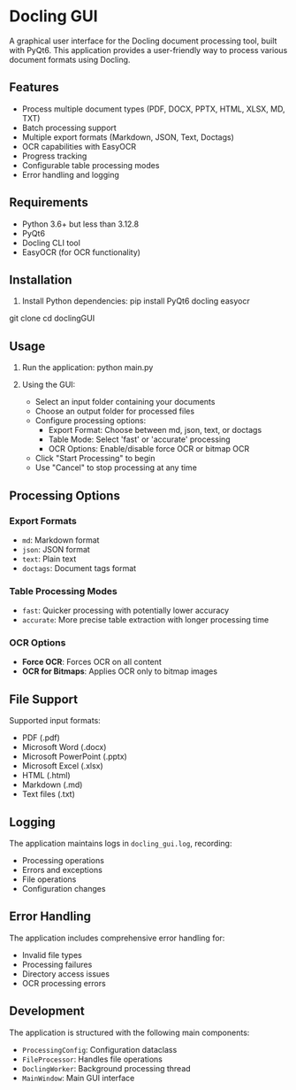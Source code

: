 # Docling GUI

A graphical user interface for the Docling document processing tool, built with PyQt6. This application provides a user-friendly way to process various document formats using Docling.

## Features

- Process multiple document types (PDF, DOCX, PPTX, HTML, XLSX, MD, TXT)
- Batch processing support
- Multiple export formats (Markdown, JSON, Text, Doctags)
- OCR capabilities with EasyOCR
- Progress tracking
- Configurable table processing modes
- Error handling and logging

## Requirements

- Python 3.6+ but less than 3.12.8
- PyQt6
- Docling CLI tool
- EasyOCR (for OCR functionality)

## Installation

1. Install Python dependencies: 
pip install PyQt6 docling easyocr

git clone <doclingGUI>
cd doclingGUI

## Usage

1. Run the application:
python main.py


2. Using the GUI:
   - Select an input folder containing your documents
   - Choose an output folder for processed files
   - Configure processing options:
     - Export Format: Choose between md, json, text, or doctags
     - Table Mode: Select 'fast' or 'accurate' processing
     - OCR Options: Enable/disable force OCR or bitmap OCR
   - Click "Start Processing" to begin
   - Use "Cancel" to stop processing at any time

## Processing Options

### Export Formats
- `md`: Markdown format
- `json`: JSON format
- `text`: Plain text
- `doctags`: Document tags format

### Table Processing Modes
- `fast`: Quicker processing with potentially lower accuracy
- `accurate`: More precise table extraction with longer processing time

### OCR Options
- **Force OCR**: Forces OCR on all content
- **OCR for Bitmaps**: Applies OCR only to bitmap images

## File Support

Supported input formats:
- PDF (.pdf)
- Microsoft Word (.docx)
- Microsoft PowerPoint (.pptx)
- Microsoft Excel (.xlsx)
- HTML (.html)
- Markdown (.md)
- Text files (.txt)

## Logging

The application maintains logs in `docling_gui.log`, recording:
- Processing operations
- Errors and exceptions
- File operations
- Configuration changes

## Error Handling

The application includes comprehensive error handling for:
- Invalid file types
- Processing failures
- Directory access issues
- OCR processing errors

## Development

The application is structured with the following main components:
- `ProcessingConfig`: Configuration dataclass
- `FileProcessor`: Handles file operations
- `DoclingWorker`: Background processing thread
- `MainWindow`: Main GUI interface

